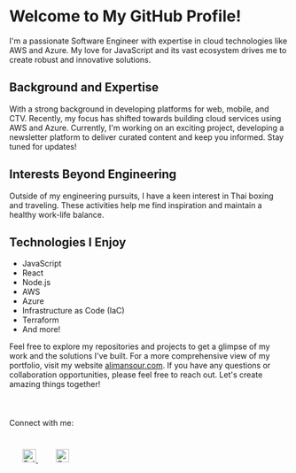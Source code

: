 # Welcome to My GitHub Profile!

I'm a passionate Software Engineer with expertise in cloud technologies like AWS and Azure. My love for JavaScript and its vast ecosystem drives me to create robust and innovative solutions.

## Background and Expertise

With a strong background in developing platforms for web, mobile, and CTV. Recently, my focus has shifted towards building cloud services using AWS and Azure. Currently, I'm working on an exciting project, developing a newsletter platform to deliver curated content and keep you informed. Stay tuned for updates!

## Interests Beyond Engineering

Outside of my engineering pursuits, I have a keen interest in Thai boxing and traveling. These activities help me find inspiration and maintain a healthy work-life balance.

## Technologies I Enjoy

- JavaScript
- React
- Node.js
- AWS
- Azure
- Infrastructure as Code (IaC)
- Terraform
- And more!

Feel free to explore my repositories and projects to get a glimpse of my work and the solutions I've built. For a more comprehensive view of my portfolio, visit my website [alimansour.com](https://alimansour.com). If you have any questions or collaboration opportunities, please feel free to reach out. Let's create amazing things together!

<div style="padding: 25px 0;">

Connect with me:
  
  <div style="padding: 25px 0;">
    <a href="https://twitter.com/alzz30" style="padding: 24px;">
  <img src="https://github.com/tbakerx/tbakerx/blob/main/assets/twitter-green.png" alt="Follow me on twitter"  width="24" height="24">
    </a>
     <a href="https://www.linkedin.com/in/alimansour28/" style="padding: 8px; width: 24px; height: 24px;">
       <img src="https://github.com/tbakerx/tbakerx/blob/main/assets/linkedin-green.png" alt="Connect on Linkedin" width="24" height="24">
    </a>
</div>


<!--
**alzz0/alzz0** is a ✨ _special_ ✨ repository because its `README.md` (this file) appears on your GitHub profile.

Here are some ideas to get you started:

- 🔭 I’m currently working on ...
- 🌱 I’m currently learning ...
- 👯 I’m looking to collaborate on ...
- 🤔 I’m looking for help with ...
- 💬 Ask me about ...
- 📫 How to reach me: ...
- 😄 Pronouns: ...
- ⚡ Fun fact: ...
-->
